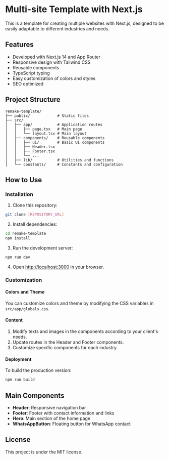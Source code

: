 # Multi-site Template with Next.js

This is a template for creating multiple websites with Next.js, designed to be easily adaptable to different industries and needs.

## Features

- Developed with Next.js 14 and App Router
- Responsive design with Tailwind CSS
- Reusable components
- TypeScript typing
- Easy customization of colors and styles
- SEO optimized

## Project Structure

```
remake-template/
├── public/            # Static files
├── src/
│   ├── app/           # Application routes
│   │   ├── page.tsx   # Main page
│   │   └── layout.tsx # Main layout
│   ├── components/    # Reusable components
│   │   ├── ui/        # Basic UI components
│   │   ├── Header.tsx
│   │   ├── Footer.tsx
│   │   └── ...
│   ├── lib/           # Utilities and functions
│   └── constants/     # Constants and configuration
```

## How to Use

### Installation

1. Clone this repository:

```bash
git clone [REPOSITORY_URL]
```

2. Install dependencies:

```bash
cd remake-template
npm install
```

3. Run the development server:

```bash
npm run dev
```

4. Open [http://localhost:3000](http://localhost:3000) in your browser.

### Customization

#### Colors and Theme

You can customize colors and theme by modifying the CSS variables in `src/app/globals.css`.

#### Content

1. Modify texts and images in the components according to your client's needs.
2. Update routes in the Header and Footer components.
3. Customize specific components for each industry.

#### Deployment

To build the production version:

```bash
npm run build
```

## Main Components

- **Header**: Responsive navigation bar
- **Footer**: Footer with contact information and links
- **Hero**: Main section of the home page
- **WhatsAppButton**: Floating button for WhatsApp contact

## License

This project is under the MIT license.
